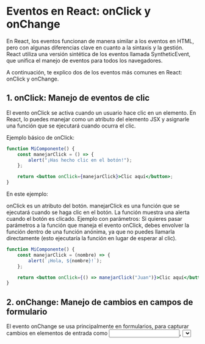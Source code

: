 # Eventos en React: onClick y onChange

En React, los eventos funcionan de manera similar a los eventos en HTML, pero con algunas diferencias clave en cuanto a la sintaxis y la gestión. React utiliza una versión sintética de los eventos llamada SyntheticEvent, que unifica el manejo de eventos para todos los navegadores.

A continuación, te explico dos de los eventos más comunes en React: onClick y onChange.

## 1. onClick: Manejo de eventos de clic

El evento onClick se activa cuando un usuario hace clic en un elemento. En React, lo puedes manejar como un atributo del elemento JSX y asignarle una función que se ejecutará cuando ocurra el clic.

Ejemplo básico de onClick:

```jsx
function MiComponente() {
	const manejarClick = () => {
		alert("¡Has hecho clic en el botón!");
	};

	return <button onClick={manejarClick}>Clic aquí</button>;
}
```

En este ejemplo:

onClick es un atributo del botón.
manejarClick es una función que se ejecutará cuando se haga clic en el botón.
La función muestra una alerta cuando el botón es clicado.
Ejemplo con parámetros:
Si quieres pasar parámetros a la función que maneja el evento onClick, debes envolver la función dentro de una función anónima, ya que no puedes llamarla directamente (esto ejecutaría la función en lugar de esperar al clic).

```jsx
function MiComponente() {
	const manejarClick = (nombre) => {
		alert(`¡Hola, ${nombre}!`);
	};

	return <button onClick={() => manejarClick("Juan")}>Clic aquí</button>;
}
```

## 2. onChange: Manejo de cambios en campos de formulario

El evento onChange se usa principalmente en formularios, para capturar cambios en elementos de entrada como <input>, <select>, <textarea>, etc. Se activa cada vez que el valor de un campo cambia, lo que permite manejar la actualización del estado del componente en tiempo real.

```jsx
import { useState } from "react";

function MiComponente() {
	const [valor, setValor] = useState("");

	const manejarCambio = (event) => {
		setValor(event.target.value);
	};

	return (
		<div>
			<input type="text" value={valor} onChange={manejarCambio} />
			<p>Valor actual: {valor}</p>
		</div>
	);
}
```

En este ejemplo:

onChange es el evento aplicado al campo de entrada (<input>).
manejarCambio es la función que se ejecuta cada vez que el usuario escribe en el campo.
event.target.value obtiene el valor actual del campo de entrada y lo guarda en el estado con setValor.
Explicación:
Se utiliza el hook useState para manejar el estado del valor del campo de entrada.
Cada vez que el usuario escribe algo en el input, el evento onChange captura el valor y actualiza el estado.
El valor actualizado del estado se muestra dinámicamente debajo del input.
Resumen de Sintaxis de Eventos
Eventos en React utilizan camelCase (por ejemplo, onClick, onChange).
Las funciones manejadoras de eventos suelen estar definidas dentro del componente y se pasan como referencias (por ejemplo, onClick={manejarClick}).
Para pasar parámetros a las funciones manejadoras, se usa una función anónima (por ejemplo, onClick={() => manejarClick(parametro)}).
Otros eventos comunes
onSubmit: Se dispara cuando se envía un formulario.
onMouseEnter y onMouseLeave: Se activan cuando el ratón entra o sale de un elemento.
onKeyDown, onKeyUp, onKeyPress: Capturan eventos de teclado.
Ejemplo combinado: onClick y onChange

```jsx
import { useState } from "react";

function Formulario() {
	const [nombre, setNombre] = useState("");

	const manejarCambio = (event) => {
		setNombre(event.target.value);
	};

	const manejarClick = () => {
		alert(`Nombre ingresado: ${nombre}`);
	};

	return (
		<div>
			<input type="text" value={nombre} onChange={manejarCambio} placeholder="Escribe tu nombre" />
			<button onClick={manejarClick}>Mostrar Nombre</button>
		</div>
	);
}
```

En este ejemplo:

onChange captura el valor del campo de texto y actualiza el estado nombre.
onClick muestra una alerta con el valor actual del estado cuando se hace clic en el botón.
Conclusión
Los eventos como onClick y onChange permiten interactuar con los usuarios en React. Puedes asignar funciones manejadoras a los eventos para capturar acciones y actualizar el estado de los componentes, lo que facilita crear interfaces dinámicas y reactivas.
